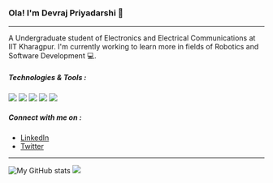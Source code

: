 ### Ola! I'm Devraj Priyadarshi :wave:

---

A Undergraduate student of Electronics and Electrical Communications at IIT Kharagpur. I'm currently working to learn more in fields of Robotics and Software Development 💻.

##### Technologies & Tools :
![](https://img.shields.io/badge/OS-Ubuntu--18.04-ffffff?style=flat&logo=ubuntu&logoColor=white)
![](https://img.shields.io/badge/ROS-Melodic-ffffff?style=flat&logo=ROS&logoColor=white)
![](https://img.shields.io/badge/Editor-Visual_Studio_Code-ffffff?style=flat&logo=visualstudiocode&logoColor=white)
![](https://img.shields.io/badge/Code-Python-ffffff?style=flat&logo=python&logoColor=white)
![](https://img.shields.io/badge/Code-C++-ffffff?style=flat&logo=cplusplus&logoColor=white)

##### Connect with me on : 
- [LinkedIn](www.linkedin.com/in/devraj-priyadarshi)
- [Twitter](https://twitter.com/devraj5300)

---

![My GitHub stats](https://github-readme-stats.vercel.app/api?username=devrajPriyadarshi&show_icons=true&theme=nord)
![](https://github-readme-stats.vercel.app/api/top-langs/?username=devrajPriyadarshi&show_icons=true&theme=nord)


<!---
devrajPriyadarshi/devrajPriyadarshi is a ✨ special ✨ repository because its `README.md` (this file) appears on your GitHub profile.
You can click the Preview link to take a look at your changes.
--->
<!-- links to your social media accounts -->
